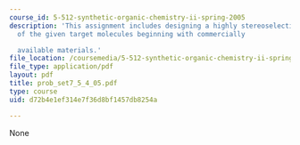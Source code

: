 ```yaml
---
course_id: 5-512-synthetic-organic-chemistry-ii-spring-2005
description: 'This assignment includes designing a highly stereoselective synthesis
  of the given target molecules beginning with commercially

  available materials.'
file_location: /coursemedia/5-512-synthetic-organic-chemistry-ii-spring-2005/d72b4e1ef314e7f36d8bf1457db8254a_prob_set7_5_4_05.pdf
file_type: application/pdf
layout: pdf
title: prob_set7_5_4_05.pdf
type: course
uid: d72b4e1ef314e7f36d8bf1457db8254a

---
```

None